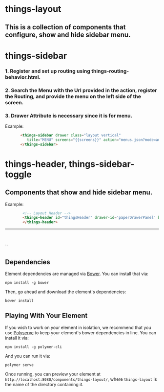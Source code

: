 # things-layout

## This is a collection of components that configure, show and hide sidebar menu.

# things-sidebar
### 1. Register and set up routing using things-routing-behavior.html.
### 2. Search the Menu with the Url provided in the action, register the Routing, and provide the menu on the left side of the screen.
### 3. Drawer Attribute is necessary since it is for menu.

Example:

``` html
       <things-sidebar drawer class="layout vertical"
          title="MENU" screens="{{screens}}" action="menus.json?mode=auth">
       </things-sidebar>
```

# things-header, things-sidebar-toggle

## Components that show and hide sidebar menu.

Example: 
```html
        <!-- Layout Header -->
        <things-header id="thingsHeader" drawer-id='paperDrawerPanel' brand-image-id="[[domainAppObj.brand_image]]">
        </things-header>
```

*****

</br></br>
``

## Dependencies

Element dependencies are managed via [Bower](http://bower.io/). You can install that via:

    npm install -g bower

Then, go ahead and download the element's dependencies:

    bower install

## Playing With Your Element

If you wish to work on your element in isolation, we recommend that you use
[Polyserve](https://github.com/PolymerLabs/polyserve) to keep your element's
bower dependencies in line. You can install it via:

    npm install -g polymer-cli

And you can run it via:

    polymer serve

Once running, you can preview your element at
`http://localhost:8080/components/things-layout/`, where `things-layout` is the name of the directory containing it.
